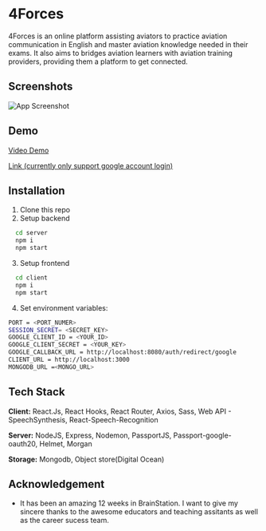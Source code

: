 # 4Forces

4Forces is an online platform assisting aviators to practice aviation communication in English and master aviation knowledge needed in their exams. It also aims to bridges aviation learners with aviation training providers, providing them a platform to get connected.

## Screenshots

![App Screenshot](https://happyaviationenglish.sfo3.digitaloceanspaces.com/images/screenshot.png)

## Demo

[Video Demo](https://www.loom.com/share/1ff3fde0e3af4f75bdc52b3cf149cfa1)

[Link (currently only support google account login)](https://fourforcesclient-9rqpz.ondigitalocean.app/)

## Installation

1. Clone this repo
2. Setup backend

```bash
  cd server
  npm i
  npm start
```

3. Setup frontend

```bash
  cd client
  npm i
  npm start
```


4. Set environment variables:

```bash
PORT = <PORT_NUMER>
SESSION_SECRET= <SECRET_KEY>
GOOGLE_CLIENT_ID = <YOUR_ID>
GOOGLE_CLIENT_SECRET = <YOUR_KEY>
GOOGLE_CALLBACK_URL = http://localhost:8080/auth/redirect/google
CLIENT_URL = http://localhost:3000
MONGODB_URL =<MONGO_URL>
```

## Tech Stack

**Client:** React.Js, React Hooks, React Router, Axios, Sass, Web API - SpeechSynthesis, React-Speech-Recognition

**Server:** NodeJS, Express, Nodemon, PassportJS, Passport-google-oauth20, Helmet, Morgan

**Storage:** Mongodb, Object store(Digital Ocean)


## Acknowledgement

- It has been an amazing 12 weeks in BrainStation. I want to give my sincere thanks to the awesome educators and teaching assitants as well as the career sucess team.
